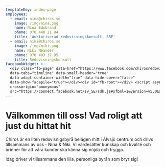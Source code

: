 ```yaml
---
templateKey: index-page
employees:
  - email: nina@chiros.se
    image: /img/nina.png
    name: Nina Edsbrand
    phone: 070 440 21 84
    title: 'Auktoriserad redovisningskonsult, SRF'
  - email: niki@chiros.se
    image: /img/niki.png
    name: Niki Neander
    phone: 070 483 37 95
    title: Redovisningskonsult
facebookWidget: >-
  <div class="fb-page" data-href="https://www.facebook.com/chirosredovisning"
  data-tabs="timeline" data-small-header="true"
  data-adapt-container-width="true" data-hide-cover="false"
  data-show-facepile="true"></div><div id="fb-root"></div> <script async defer
  crossorigin="anonymous"
  src="https://connect.facebook.net/sv_SE/sdk.js#xfbml=1&version=v5.0&appId=623511758418025&autoLogAppEvents=1"></script>
---
```

# Välkommen till oss! Vad roligt att just du hittat hit

Chiros är en liten redovisnigsbyrå belägen mitt i Älvsjö centrum och drivs tillsammans av oss - Nina & Niki. Vi värdesätter kunskap och kvalité och
brinner för att våra kunder ska känna sig nöjda och trygga.

Idag driver vi tillsammans den lilla, personliga byrån som bryr sig!
